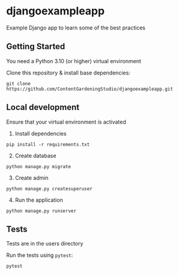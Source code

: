 # djangoexampleapp
Example Django app to learn some of the best practices

## Getting Started
You need a Python 3.10 (or higher) virtual environment

Clone this repository & install base dependencies:
```
git clone https://github.com/ContentGardeningStudio/djangoexampleapp.git
```

## Local development
Ensure that your virtual environment is activated
1. Install dependencies
```
pip install -r requirements.txt
```
2. Create database
```
python manage.py migrate
```
3. Create admin
```
python manage.py createsuperuser
```
4. Run the application
```
python manage.py runserver
```

## Tests
Tests are in the users directory

Run the tests using `pytest`:
```
pytest
```
